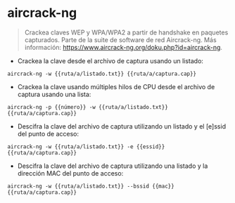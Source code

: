 # aircrack-ng

> Crackea claves WEP y WPA/WPA2 a partir de handshake en paquetes capturados.
> Parte de la suite de software de red Aircrack-ng.
> Más información: <https://www.aircrack-ng.org/doku.php?id=aircrack-ng>.

- Crackea la clave desde el archivo de captura usando un listado:

`aircrack-ng -w {{ruta/a/listado.txt}} {{ruta/a/captura.cap}}`

- Crackea la clave usando múltiples hilos de CPU desde el archivo de captura usando una lista:

`aircrack-ng -p {{número}} -w {{ruta/a/listado.txt}} {{ruta/a/captura.cap}}`

- Descifra la clave del archivo de captura utilizando un listado y el [e]ssid del punto de acceso:

`aircrack-ng -w {{ruta/a/listado.txt}} -e {{essid}} {{ruta/a/captura.cap}}`

- Descifra la clave del archivo de captura utilizando una listado y la dirección MAC del punto de acceso:

`aircrack-ng -w {{ruta/a/listado.txt}} --bssid {{mac}} {{ruta/a/captura.cap}}`
